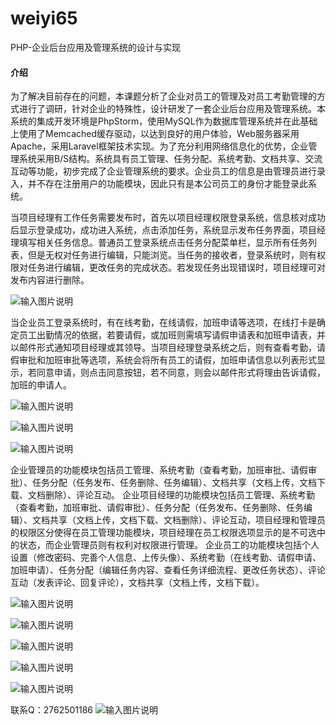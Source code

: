 # weiyi65
PHP-企业后台应用及管理系统的设计与实现

#### 介绍
为了解决目前存在的问题，本课题分析了企业对员工的管理及对员工考勤管理的方式进行了调研，针对企业的特殊性，设计研发了一套企业后台应用及管理系统。本系统的集成开发环境是PhpStorm，使用MySQL作为数据库管理系统并在此基础上使用了Memcached缓存驱动，以达到良好的用户体验，Web服务器采用Apache，采用Laravel框架技术实现。为了充分利用网络信息化的优势，企业管理系统采用B/S结构。系统具有员工管理、任务分配、系统考勤、文档共享、交流互动等功能，初步完成了企业管理系统的要求。企业员工的信息是由管理员进行录入，并不存在注册用户的功能模块，因此只有是本公司员工的身份才能登录此系统。

当项目经理有工作任务需要发布时，首先以项目经理权限登录系统，信息核对成功后显示登录成功，成功进入系统，点击添加任务，系统显示发布任务界面，项目经理填写相关任务信息。普通员工登录系统点击任务分配菜单栏，显示所有任务列表，但是无权对任务进行编辑，只能浏览。当任务的接收者，登录系统时，则有权限对任务进行编辑，更改任务的完成状态。若发现任务出现错误时，项目经理可对发布内容进行删除。

![输入图片说明](https://images.gitee.com/uploads/images/2020/1129/231933_a3d4aac6_4865385.png "屏幕截图.png")

当企业员工登录系统时，有在线考勤，在线请假，加班申请等选项，在线打卡是确定员工出勤情况的依据，若要请假，或加班则需填写请假申请表和加班申请表，并以邮件形式通知项目经理或其领导。当项目经理登录系统之后，则有查看考勤，请假审批和加班审批等选项，系统会将所有员工的请假，加班申请信息以列表形式显示，若同意申请，则点击同意按钮，若不同意，则会以邮件形式将理由告诉请假，加班的申请人。

![输入图片说明](https://images.gitee.com/uploads/images/2020/1129/231958_beae4e40_4865385.png "屏幕截图.png")

![输入图片说明](https://images.gitee.com/uploads/images/2020/1129/232013_bed0df8c_4865385.png "屏幕截图.png")

![输入图片说明](https://images.gitee.com/uploads/images/2020/1129/232035_75d76624_4865385.png "屏幕截图.png")

企业管理员的功能模块包括员工管理、系统考勤（查看考勤，加班审批、请假审批）、任务分配（任务发布、任务删除、任务编辑）、文档共享（文档上传，文档下载、文档删除）、评论互动。
企业项目经理的功能模块包括员工管理、系统考勤（查看考勤，加班审批、请假审批）、任务分配（任务发布、任务删除、任务编辑）、文档共享（文档上传，文档下载、文档删除）、评论互动，项目经理和管理员的权限区分使得在员工管理功能模块，项目经理在员工权限选项显示的是不可选中的状态，而企业管理员则有权利对权限进行管理。
企业员工的功能模块包括个人设置（修改密码、完善个人信息、上传头像）、系统考勤（在线考勤、请假申请、加班申请）、任务分配（编辑任务内容、查看任务详细流程、更改任务状态）、评论互动（发表评论、回复评论），文档共享（文档上传，文档下载）。

![输入图片说明](https://images.gitee.com/uploads/images/2020/1129/232102_2de1a186_4865385.png "屏幕截图.png")

![输入图片说明](https://images.gitee.com/uploads/images/2020/1129/232109_8c75b601_4865385.png "屏幕截图.png")

![输入图片说明](https://images.gitee.com/uploads/images/2020/1129/232117_96e9cc49_4865385.png "屏幕截图.png")

![输入图片说明](https://images.gitee.com/uploads/images/2020/1129/232123_f9aadef3_4865385.png "屏幕截图.png")

![输入图片说明](https://images.gitee.com/uploads/images/2020/1129/232131_cef040bc_4865385.png "屏幕截图.png")


联系Q：2762501186
![输入图片说明](https://images.gitee.com/uploads/images/2020/1119/003728_cd598bb9_4865385.jpeg "微信.jpg")
